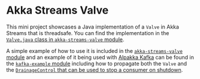 # Akka Streams Valve

This mini project showcases a Java implementation of a `Valve` in
Akka Streams that is threadsafe. You can find the implementation
in the [`Valve.java` class in `akka-streams-valve` module](akka-streams-valve/src/main/java/io/example/Valve.java).

A simple example of how to use it is included in the
[`akka-streams-valve` module](akka-streams-valve/src/main/java/io/example/Main.java)
and an example of it being used with [Alpakka Kafka](https://doc.akka.io/libraries/alpakka-kafka/current/home.html)
can be found in the [`kafka-example` module](kafka-example/src/main/java/io/example/Main.java) including how to
propagate both the `Valve` and the
[
`DrainageControl` that can be used to stop a consumer on shutdown](https://doc.akka.io/libraries/alpakka-kafka/current/consumer.html#controlled-shutdown). 